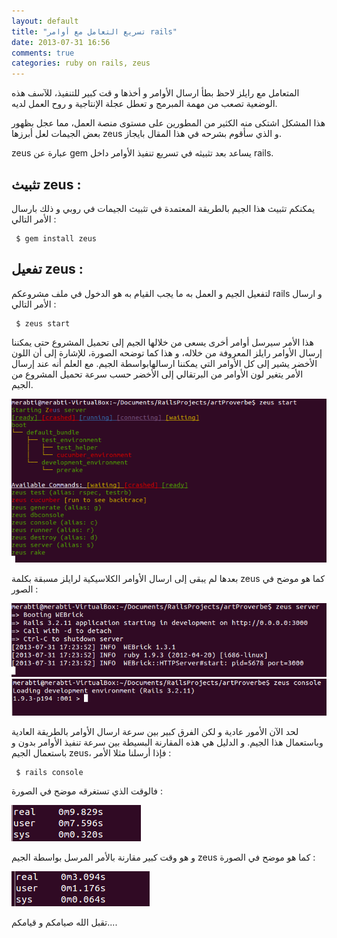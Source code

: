 ```yaml
---
layout: default
title: "تسريع التعامل مع أوامر rails"
date: 2013-07-31 16:56
comments: true
categories: ruby on rails, zeus
---
```


المتعامل مع رايلز لاحظ بطأ ارسال الأوامر و أخذها و قت كبير للتنفيذ، للآسف هذه الوضعية تصعب من مهمة  المبرمج و تعطل عجلة الإنتاجية و روح العمل لديه. 

هذا المشكل اشتكى منه الكثير من المطورين على مستوى منصة العمل، مما عجل بظهور بعض الجيمات لعل أبرزها zeus و الذي سأقوم بشرحه في هذا المقال بايجاز.
<!-- more -->
zeus عبارة عن gem يساعد بعد تثبيثه في تسريع تنفيذ الأوامر داخل rails.

تثبيث zeus :
-----------------------

يمكنكم تثبيث هذا الجيم بالطريقة المعتمدة في تثبيث الجيمات في روبي و ذلك بارسال الأمر التالي :


```
 $ gem install zeus
```

تفعيل zeus :
--------------------------
لتفعيل الجيم و العمل به ما يجب القيام به هو الدخول في ملف مشروعكم rails و ارسال الأمر التالي :


```
 $ zeus start
```


هذا الأمر سيرسل أوامر أخرى يسعى من خلالها الجيم إلى تحميل المشروع حتى يمكننا إرسال الأوامر رايلز المعروفة من خلاله، و هذا كما توضحه  الصورة، للإشارة إلى أن اللون الأخضر يشير إلى كل الأوامر التي يمكننا ارسالهابواسطة الجيم. مع العلم أنه عند إرسال الأمر يتغير لون الأوامر من البرتقالي إلى الأخضر حسب سرعة تحميل المشروع من الجيم.

<img src="/images/zeusgem/zeus_start.png" title="zeus starting"/>

بعدها لم يبقى إلى ارسال الأوامر الكلاسيكية لرايلز مسبقة بكلمة zeus كما هو موضح في الصور :

<img src="/images/zeusgem/zeus_server.png" title="zeus server"/>


<img src="/images/zeusgem/zeus_console.png" title="zeus console"/>


لحد الآن الأمور عادية و لكن الفرق كبير بين سرعة ارسال الأوامر بالطريقة العادية وباستعمال هذا الجيم. و الدليل هي هذه المقارنة البسيطة بين سرعة تنفيذ الأوامر بدون و باستعمال الجيم zeus، فإذا أرسلنا مثلا الأمر :

```
 $ rails console
```


فالوقت الذي تستغرقه موضح في الصورة :

<img src="/images/zeusgem/time_rails_c.png" title="rails console time"/>

و هو وقت كبير مقارنة بالأمر المرسل بواسطة الجيم zeus كما هو موضح في الصورة :


<img src="/images/zeusgem/zeus_time_console.png" title="zeus console time"/>



تقبل الله صيامكم و قيامكم....




















